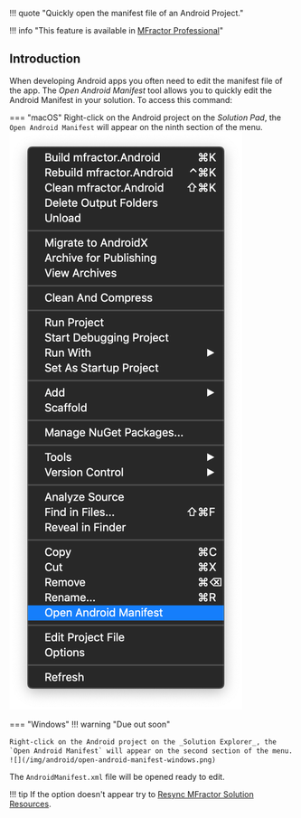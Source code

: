 !!! quote "Quickly open the manifest file of an Android Project."

!!! info "This feature is available in [MFractor Professional](https://www.mfractor.com/products/mfractor-professional)"

## Introduction

When developing Android apps you often need to edit the manifest file of the app. The _Open Android Manifest_ tool allows you to quickly edit the Android Manifest in your solution. To access this command:

=== "macOS"
    Right-click on the Android project on the _Solution Pad_, the `Open Android Manifest` will appear on the ninth section of the menu.
    ![](/img/android/open-android-manifest-macos.png)

=== "Windows"
    !!! warning "Due out soon"
    
    Right-click on the Android project on the _Solution Explorer_, the `Open Android Manifest` will appear on the second section of the menu.
    ![](/img/android/open-android-manifest-windows.png)

The `AndroidManifest.xml` file will be opened ready to edit.

!!! tip
    If the option doesn't appear try to [Resync MFractor Solution Resources](/utilities/resync-mfractor-resources).
